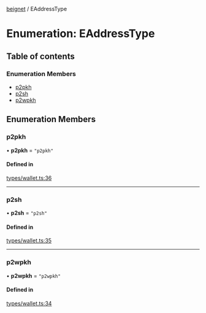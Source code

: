 [beignet](../README.md) / EAddressType

# Enumeration: EAddressType

## Table of contents

### Enumeration Members

- [p2pkh](EAddressType.md#p2pkh)
- [p2sh](EAddressType.md#p2sh)
- [p2wpkh](EAddressType.md#p2wpkh)

## Enumeration Members

### p2pkh

• **p2pkh** = ``"p2pkh"``

#### Defined in

[types/wallet.ts:36](https://github.com/synonymdev/beignet/blob/e4162f7/src/types/wallet.ts#L36)

___

### p2sh

• **p2sh** = ``"p2sh"``

#### Defined in

[types/wallet.ts:35](https://github.com/synonymdev/beignet/blob/e4162f7/src/types/wallet.ts#L35)

___

### p2wpkh

• **p2wpkh** = ``"p2wpkh"``

#### Defined in

[types/wallet.ts:34](https://github.com/synonymdev/beignet/blob/e4162f7/src/types/wallet.ts#L34)
